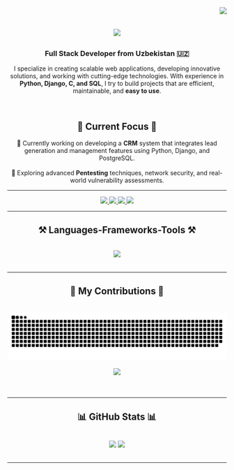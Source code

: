 <img align="right" src="https://visitor-badge.laobi.icu/badge?page_id=saijonov.saijonov" />

<h1 align="center">
    <img src="https://readme-typing-svg.herokuapp.com/?font=Righteous&size=35&center=true&vCenter=true&width=500&height=70&duration=4000&lines=Let's+start+our+journey!;" />
</h1>

<h3 align="center">Full Stack Developer from Uzbekistan 🇺🇿</h3>

<p align="center">
    I specialize in creating scalable web applications, developing innovative solutions, and working with cutting-edge technologies. 
    With experience in <strong>Python, Django, C, and SQL</strong>, I try to build projects that are efficient, maintainable, and <strong>easy to use</strong>.
</p>


<br/>

<h2 align="center">🚀 Current Focus 🚀</h2>

<div align="center">
    🔭 Currently working on developing a <strong>CRM</strong> system that integrates lead generation and management features using Python, Django, and PostgreSQL.
    <br/><br/>
    🌱 Exploring advanced <strong>Pentesting</strong> techniques, network security, and real-world vulnerability assessments.
</div>

<hr/>


 
<div align="center"> 
  <a href="mailto:saidganidadajonovsat@gmail.com">
    <img src="https://img.shields.io/badge/Gmail-333333?style=for-the-badge&logo=gmail&logoColor=red" />
  </a>
  <a href="https://uz.linkedin.com/in/saidgani-dadajanov" target="_blank">
    <img src="https://img.shields.io/badge/LinkedIn-0077B5?style=for-the-badge&logo=linkedin&logoColor=white" target="_blank" />
  </a>
  <a href="https://saijonov.github.io" target="_blank">
     <img src="https://img.shields.io/badge/Portfolio-FF5722?style=for-the-badge&logo=todoist&logoColor=white" target="_blank" />
  </a>
  <a href="https://www.instagram.com/sai_jonov/" target="_blank">
    <img src="https://img.shields.io/badge/Instagram-E4405F?style=for-the-badge&logo=instagram&logoColor=white" target="_blank" />
  </a>
</div>
<hr/>


<h2 align="center">⚒️ Languages-Frameworks-Tools ⚒️</h2>
<br/>
<div align="center">
    <img src="https://skillicons.dev/icons?i=python,django,c,postgresql" />
<br>
</div>

<br/>
<hr/>



<div align="center">
  <h2>🐍 My Contributions 🐍</h2>
  <br>
  <img src="https://raw.githubusercontent.com/saijonov/saijonov/output/github-contribution-grid-snake.svg" />
  <br/><br/>
  <img src="https://activity-graph.herokuapp.com/graph?username=saijonov&theme=github"/>
  <br/><br/><br/>
</div>
<hr/>





<h2 align="center">📊 GitHub Stats 📊</h2>
<br/>
<div align="center">
    <img height="180em" src="https://github-readme-stats.vercel.app/api?username=saijonov&show_icons=true&theme=radical&hide_border=true&include_all_commits=true&count_private=true" />
    <img height="180em" src="https://github-readme-stats.vercel.app/api/top-langs/?username=saijonov&layout=compact&langs_count=7&theme=radical&hide_border=true" />
</div>
<br/>
<hr/>
